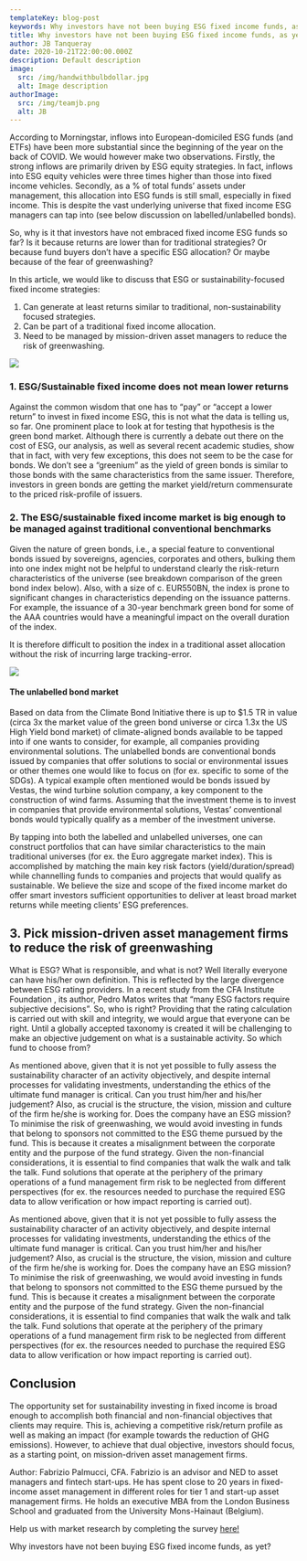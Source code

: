 ```yaml
---
templateKey: blog-post
keywords: Why investors have not been buying ESG fixed income funds, as yet?
title: Why investors have not been buying ESG fixed income funds, as yet?
author: JB Tanqueray
date: 2020-10-21T22:00:00.000Z
description: Default description
image:
  src: /img/handwithbulbdollar.jpg
  alt: Image description
authorImage: 
  src: /img/teamjb.png
  alt: JB
---
```

According to Morningstar, inflows into European-domiciled ESG funds (and ETFs) have been more substantial since the beginning of the year on the back of COVID. We would however make two observations. Firstly, the strong inflows are primarily driven by ESG equity strategies. In fact, inflows into ESG equity vehicles were three times higher than those into fixed income vehicles. Secondly, as a % of total funds’ assets under management, this allocation into ESG funds is still small, especially in fixed income. This is despite the vast underlying universe that fixed income ESG managers can tap into (see below discussion on labelled/unlabelled bonds).

So, why is it that investors have not embraced fixed income ESG funds so far? Is it because returns are lower than for traditional strategies? Or because fund buyers don’t have a specific ESG allocation? Or maybe because of the fear of greenwashing?

In this article, we would like to discuss that ESG or sustainability-focused fixed income strategies:

1. Can generate at least returns similar to traditional, non-sustainability focused strategies.
2. Can be part of a traditional fixed income allocation.
3. Need to be managed by mission-driven asset managers to reduce the risk of greenwashing.

![](https://www.finlight.com/static/assets/images/other/tableau.jpg)

### 1. ESG/Sustainable fixed income does not mean lower returns

Against the common wisdom that one has to “pay” or “accept a lower return” to invest in fixed income ESG, this is not what the data is telling us, so far. One prominent place to look at for testing that hypothesis is the green bond market. Although there is currently a debate out there on the cost of ESG, our analysis, as well as several recent academic studies, show that in fact, with very few exceptions, this does not seem to be the case for bonds. We don’t see a “greenium” as the yield of green bonds is similar to those bonds with the same characteristics from the same issuer. Therefore, investors in green bonds are getting the market yield/return commensurate to the priced risk-profile of issuers.

### 2. The ESG/sustainable fixed income market is big enough to be managed against traditional conventional benchmarks

Given the nature of green bonds, i.e., a special feature to conventional bonds issued by sovereigns, agencies, corporates and others, bulking them into one index might not be helpful to understand clearly the risk-return characteristics of the universe (see breakdown comparison of the green bond index below). Also, with a size of c. EUR550BN, the index is prone to significant changes in characteristics depending on the issuance patterns. For example, the issuance of a 30-year benchmark green bond for some of the AAA countries would have a meaningful impact on the overall duration of the index.

It is therefore difficult to position the index in a traditional asset allocation without the risk of incurring large tracking-error.

![](https://www.finlight.com/static/assets/images/other/tableau2.jpg)

#### The unlabelled bond market

Based on data from the Climate Bond Initiative there is up to $1.5 TR in value (circa 3x the market value of the green bond universe or circa 1.3x the US High Yield bond market) of climate-aligned bonds available to be tapped into if one wants to consider, for example, all companies providing environmental solutions. The unlabelled bonds are conventional bonds issued by companies that offer solutions to social or environmental issues or other themes one would like to focus on (for ex. specific to some of the SDGs). A typical example often mentioned would be bonds issued by Vestas, the wind turbine solution company, a key component to the construction of wind farms. Assuming that the investment theme is to invest in companies that provide environmental solutions, Vestas’ conventional bonds would typically qualify as a member of the investment universe.

By tapping into both the labelled and unlabelled universes, one can construct portfolios that can have similar characteristics to the main traditional universes (for ex. the Euro aggregate market index). This is accomplished by matching the main key risk factors (yield/duration/spread) while channelling funds to companies and projects that would qualify as sustainable. We believe the size and scope of the fixed income market do offer smart investors sufficient opportunities to deliver at least broad market returns while meeting clients’ ESG preferences.

## 3. Pick mission-driven asset management firms to reduce the risk of greenwashing

What is ESG? What is responsible, and what is not? Well literally everyone can have his/her own definition. This is reflected by the large divergence between ESG rating providers. In a recent study from the CFA Institute Foundation , its author, Pedro Matos writes that “many ESG factors require subjective decisions”. So, who is right? Providing that the rating calculation is carried out with skill and integrity, we would argue that everyone can be right. Until a globally accepted taxonomy is created it will be challenging to make an objective judgement on what is a sustainable activity. So which fund to choose from?

As mentioned above, given that it is not yet possible to fully assess the sustainability character of an activity objectively, and despite internal processes for validating investments, understanding the ethics of the ultimate fund manager is critical. Can you trust him/her and his/her judgement? Also, as crucial is the structure, the vision, mission and culture of the firm he/she is working for. Does the company have an ESG mission? To minimise the risk of greenwashing, we would avoid investing in funds that belong to sponsors not committed to the ESG theme pursued by the fund. This is because it creates a misalignment between the corporate entity and the purpose of the fund strategy. Given the non-financial considerations, it is essential to find companies that walk the walk and talk the talk. Fund solutions that operate at the periphery of the primary operations of a fund management firm risk to be neglected from different perspectives (for ex. the resources needed to purchase the required ESG data to allow verification or how impact reporting is carried out).

As mentioned above, given that it is not yet possible to fully assess the sustainability character of an activity objectively, and despite internal processes for validating investments, understanding the ethics of the ultimate fund manager is critical. Can you trust him/her and his/her judgement? Also, as crucial is the structure, the vision, mission and culture of the firm he/she is working for. Does the company have an ESG mission? To minimise the risk of greenwashing, we would avoid investing in funds that belong to sponsors not committed to the ESG theme pursued by the fund. This is because it creates a misalignment between the corporate entity and the purpose of the fund strategy. Given the non-financial considerations, it is essential to find companies that walk the walk and talk the talk. Fund solutions that operate at the periphery of the primary operations of a fund management firm risk to be neglected from different perspectives (for ex. the resources needed to purchase the required ESG data to allow verification or how impact reporting is carried out).

## Conclusion

The opportunity set for sustainability investing in fixed income is broad enough to accomplish both financial and non-financial objectives that clients may require. This is, achieving a competitive risk/return profile as well as making an impact (for example towards the reduction of GHG emissions). However, to achieve that dual objective, investors should focus, as a starting point, on mission-driven asset management firms.

Author: Fabrizio Palmucci, CFA. Fabrizio is an advisor and NED to asset managers and fintech start-ups. He has spent close to 20 years in fixed-income asset management in different roles for tier 1 and start-up asset management firms. He holds an executive MBA from the London Business School and graduated from the University Mons-Hainaut (Belgium).

Help us with market research by completing the survey [here!](https://www.surveymonkey.co.uk/r/9GW9FG5)

Why investors have not been buying ESG fixed income funds, as yet?